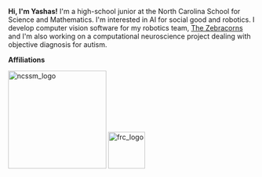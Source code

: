 **Hi, I'm Yashas!** I'm a high-school junior at the North Carolina School for Science and Mathematics. I'm interested in AI for social good and robotics. I develop computer vision software for my robotics team, [The Zebracorns](www.team900.org) and I'm also working on a computational neuroscience project dealing with objective diagnosis for autism.

**Affiliations**

<img src="https://www.ncssm.edu/assets/img/brand/logo-mobile.png" alt="ncssm_logo" width="200"/> <img src="https://team900.org/images/Logo-Mono.png" alt="frc_logo" width="75"/>
